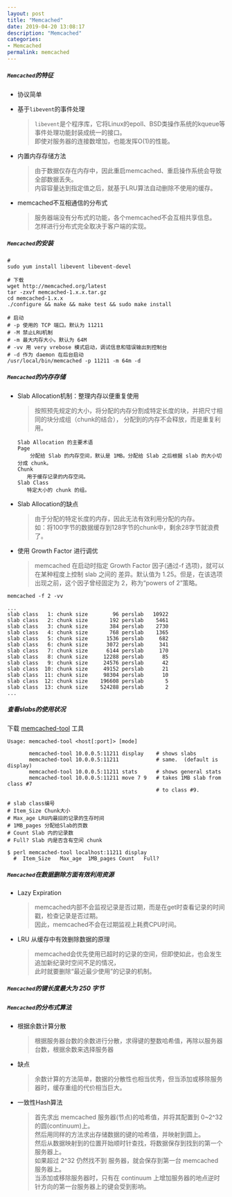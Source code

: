 ```yaml
---
layout: post
title: "Memcached"
date: 2019-04-20 13:08:17
description: "Memcached"
categories:
- Memcached
permalink: memcached
---
```


##### `Memcached`的特征

- 协议简单
- 基于`libevent`的事件处理
  > `libevent`是个程序库，它将Linux的epoll、BSD类操作系统的kqueue等事件处理功能封装成统一的接口。  
  > 即使对服务器的连接数增加，也能发挥O(1)的性能。

- 内置内存存储方法
  > 由于数据仅存在内存中，因此重启memcached、重启操作系统会导致全部数据丢失。  
  > 内容容量达到指定值之后，就基于LRU算法自动删除不使用的缓存。

- memcached不互相通信的分布式
  > 服务器端没有分布式的功能，各个memcached不会互相共享信息。  
  > 怎样进行分布式完全取决于客户端的实现。

##### `Memcached`的安装

```vim
#
sudo yum install libevent libevent-devel

# 下载
wget http://memcached.org/latest
tar -zxvf memcached-1.x.x.tar.gz
cd memcached-1.x.x
./configure && make && make test && sudo make install

# 启动
# -p 使用的 TCP 端口。默认为 11211
# -M 禁止LRU机制
# -m 最大内存大小。默认为 64M
# -vv 用 very vrebose 模式启动，调试信息和错误输出到控制台
# -d 作为 daemon 在后台启动
/usr/local/bin/memcached -p 11211 -m 64m -d
```  

##### `Memcached`的内存存储

- Slab Allocation机制：整理内存以便重复使用
  > 按照预先规定的大小，将分配的内存分割成特定长度的块，并把尺寸相同的块分成组（chunk的结合），
  > 分配到的内存不会释放，而是重复利用。  

  ```vim
  Slab Allocation 的主要术语
  Page
      分配给 Slab 的内存空间，默认是 1MB。分配给 Slab 之后根据 slab 的大小切分成 chunk。
  Chunk
     用于缓存记录的内存空间。
  Slab Class
     特定大小的 chunk 的组。
  ```
- Slab Allocation的缺点
  > 由于分配的特定长度的内存，因此无法有效利用分配的内存。  
  > 如：将100字节的数据缓存到128字节的chunk中，剩余28字节就浪费了。

- 使用 Growth Factor 进行调优
  > memcached 在启动时指定 Growth Factor 因子(通过-f 选项)，就可以在某种程度上控制 slab 之间的
  > 差异。默认值为 1.25。但是，在该选项出现之前，这个因子曾经固定为 2，称为“powers of 2”策略。

```vim
memcached -f 2 -vv

...
slab class   1: chunk size        96 perslab   10922
slab class   2: chunk size       192 perslab    5461
slab class   3: chunk size       384 perslab    2730
slab class   4: chunk size       768 perslab    1365
slab class   5: chunk size      1536 perslab     682
slab class   6: chunk size      3072 perslab     341
slab class   7: chunk size      6144 perslab     170
slab class   8: chunk size     12288 perslab      85
slab class   9: chunk size     24576 perslab      42
slab class  10: chunk size     49152 perslab      21
slab class  11: chunk size     98304 perslab      10
slab class  12: chunk size    196608 perslab       5
slab class  13: chunk size    524288 perslab       2
...

```  

##### 查看slabs的使用状况

下载 [memcached-tool](/downloads/memcached/memcached-tool.zip) 工具

```vim
Usage: memcached-tool <host[:port]> [mode]

       memcached-tool 10.0.0.5:11211 display    # shows slabs
       memcached-tool 10.0.0.5:11211            # same.  (default is display)
       memcached-tool 10.0.0.5:11211 stats      # shows general stats
       memcached-tool 10.0.0.5:11211 move 7 9   # takes 1MB slab from class #7
                                                # to class #9.

# slab class编号
# Item_Size Chunk大小
# Max_age LRU内最旧的记录的生存时间
# 1MB_pages 分配给Slab的页数
# Count Slab 内的记录数
# Full? Slab 内是否含有空闲 chunk

$ perl memcached-tool localhost:11211 display
  #  Item_Size   Max_age  1MB_pages Count   Full?     

```

##### `Memcached`在数据删除方面有效利用资源

- Lazy Expiration
  > memcached内部不会监视记录是否过期，而是在get时查看记录的时间戳，检查记录是否过期。  
  > 因此，memcached不会在过期监视上耗费CPU时间。

- LRU 从缓存中有效删除数据的原理
  > memcached会优先使用已超时的记录的空间，但即使如此，也会发生追加新纪录时空间不足的情况，  
  > 此时就要删除“最近最少使用”的记录的机制。  

##### `Memcached`的键长度最大为 250 字节

##### `Memcached`的分布式算法

- 根据余数计算分散
  > 根据服务器台数的余数进行分散，求得键的整数哈希值，再除以服务器台数，根据余数来选择服务器

- 缺点
  > 余数计算的方法简单，数据的分散性也相当优秀，但当添加或移除服务器时，缓存重组的代价相当巨大。

- 一致性Hash算法
  > 首先求出 memcached 服务器(节点)的哈希值，并将其配置到 0~2^32 的圆(continuum)上。  
  > 然后用同样的方法求出存储数据的键的哈希值，并映射到圆上。  
  > 然后从数据映射到的位置开始顺时针查找，将数据保存到找到的第一个服务器上。  
  > 如果超过 2^32 仍然找不到 服务器，就会保存到第一台 memcached 服务器上。  
  > 当添加或移除服务器时，只有在 continuum 上增加服务器的地点逆时针方向的第一台服务器上的键会受到影响。  
